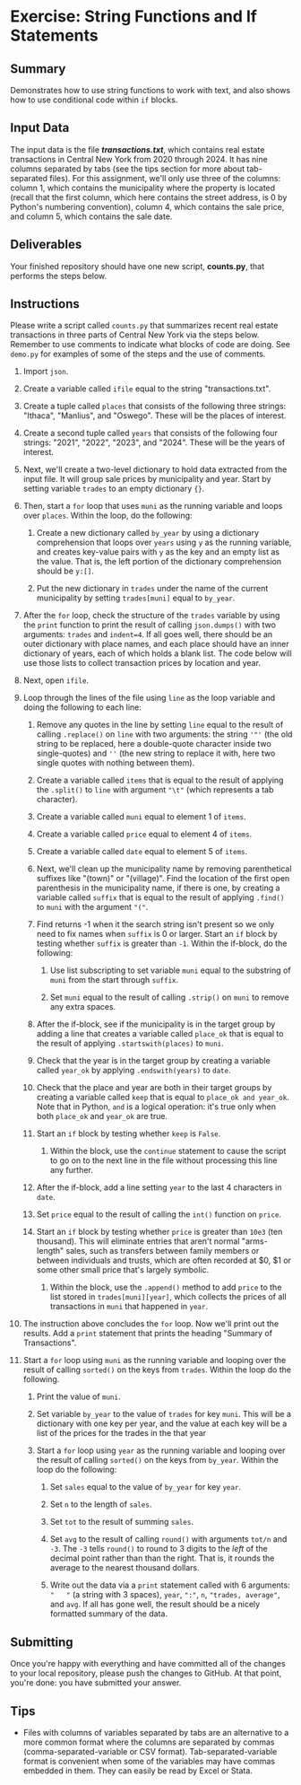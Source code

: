 # Exercise: String Functions and If Statements

## Summary

Demonstrates how to use string functions to work with text, and also shows how to use conditional code within `if` blocks.

## Input Data

The input data is the file ***transactions.txt***, which contains real estate transactions in Central New York from 2020 through 2024. It has nine columns separated by tabs (see the tips section for more about tab-separated files). For this assignment, we'll only use three of the columns: column 1, which contains the municipality where the property is located (recall that the first column, which here contains the street address, is 0 by Python's numbering convention), column 4, which contains the sale price, and column 5, which contains the sale date.

## Deliverables

Your finished repository should have one new script, **counts.py**, that performs the steps below.

## Instructions

Please write a script called `counts.py` that summarizes recent real estate transactions in three parts of Central New York via the steps below. Remember to use comments to indicate what blocks of code are doing. See `demo.py` for examples of some of the steps and the use of comments.

1. Import `json`.

1. Create a variable called `ifile` equal to the string "transactions.txt".

1. Create a tuple called `places` that consists of the following three strings: "Ithaca", "Manlius", and "Oswego". These will be the places of interest.

1. Create a second tuple called `years` that consists of the following four strings: "2021", "2022", "2023", and "2024". These will be the years of interest.

1. Next, we'll create a two-level dictionary to hold data extracted from the input file. It will group sale prices by municipality and year. Start by setting variable `trades` to an empty dictionary `{}`.

1. Then, start a `for` loop that uses `muni` as the running variable and loops over `places`. Within the loop, do the following:

    1. Create a new dictionary called `by_year` by using a dictionary comprehension that loops over `years` using `y` as the running variable, and creates key-value pairs with `y` as the key and an empty list as the value. That is, the left portion of the dictionary comprehension should be `y:[]`.

    1. Put the new dictionary in `trades` under the name of the current municipality by setting `trades[muni]` equal to `by_year`.

1. After the `for` loop, check the structure of the `trades` variable by using the `print` function to print the result of calling `json.dumps()` with two arguments: `trades` and `indent=4`. If all goes well, there should be an outer dictionary with place names, and each place should have an inner dictionary of years, each of which holds a blank list. The code below will use those lists to collect transaction prices by location and year.

1. Next, open `ifile`.

1. Loop through the lines of the file using `line` as the loop variable and doing the following to each line:

    1. Remove any quotes in the line by setting `line` equal to the result of calling `.replace()` on `line` with two arguments: the string `'"'` (the old string to be replaced, here a double-quote character inside two single-quotes) and `''` (the new string to replace it with, here two single quotes with nothing between them).

    1. Create a variable called `items` that is equal to the result of applying the `.split()` to `line` with argument `"\t"` (which represents a tab character).

    1. Create a variable called `muni` equal to element 1 of `items`.

    1. Create a variable called `price` equal to element 4 of `items`.

    1. Create a variable called `date` equal to element 5 of `items`.

    1. Next, we'll clean up the municipality name by removing parenthetical suffixes like "(town)" or "(village)". Find the location of the first open parenthesis in the municipality name, if there is one, by creating a variable called `suffix` that is equal to the result of applying `.find()` to `muni` with the argument `"("`.

    1. Find returns -1 when it the search string isn't present so we only need to fix names when `suffix` is 0 or larger. Start an `if` block by testing whether `suffix` is greater than `-1`. Within the if-block, do the following:

        1. Use list subscripting to set variable `muni` equal to the substring of `muni` from the start through `suffix`.

        1. Set `muni` equal to the result of calling `.strip()` on `muni` to remove any extra spaces.

    1. After the if-block, see if the municipality is in the target group by adding a line that creates a variable called `place_ok` that is equal to the result of applying `.startswith(places)` to `muni`.

    1. Check that the year is in the target group by creating a variable called `year_ok` by applying `.endswith(years)` to `date`.

    1. Check that the place and year are both in their target groups by creating a variable called `keep` that is equal to `place_ok and year_ok`. Note that in Python, `and` is a logical operation: it's true only when both `place_ok` and `year_ok` are true.

    1. Start an `if` block by testing whether `keep` is `False`.

        1. Within the block, use the `continue` statement to cause the script to go on to the next line in the file without processing this line any further.

    1. After the if-block, add a line setting `year` to the last 4 characters in `date`.

    1. Set `price` equal to the result of calling the `int()` function on `price`.

    1. Start an `if` block by testing whether `price` is greater than `10e3` (ten thousand). This will eliminate entries that aren't normal "arms-length" sales, such as transfers between family members or between individuals and trusts, which are often recorded at $0, $1 or some other small price that's largely symbolic.

        1. Within the block, use the `.append()` method to add `price` to the list stored in `trades[muni][year]`, which collects the prices of all transactions in `muni` that happened in `year`.

1. The instruction above concludes the `for` loop. Now we'll print out the results. Add a `print` statement that prints the heading "Summary of Transactions".

1. Start a `for` loop using `muni` as the running variable and looping over the result of calling `sorted()` on the keys from `trades`. Within the loop do the following.

    1. Print the value of `muni`.

    1. Set variable `by_year` to the value of `trades` for key `muni`. This will be a dictionary with one key per year, and the value at each key will be a list of the prices for the trades in the that year

    1. Start a `for` loop using `year` as the running variable and looping over the result of calling `sorted()` on the keys from `by_year`. Within the loop do the following:

        1. Set `sales` equal to the value of `by_year` for key `year`.

        1. Set `n` to the length of `sales`.

        1. Set `tot` to the result of summing `sales`.

        1. Set `avg` to the result of calling `round()` with arguments `tot/n` and `-3`. The `-3` tells `round()` to round to 3 digits to the *left* of the decimal point rather than than the right. That is, it rounds the average to the nearest thousand dollars.

        1. Write out the data via a `print` statement called with 6 arguments: `"   "` (a string with 3 spaces), `year`, `":"`, `n`, `"trades, average"`, and `avg`. If all has gone well, the result should be a nicely formatted summary of the data.

## Submitting

Once you're happy with everything and have committed all of the changes to your local repository, please push the changes to GitHub. At that point, you're done: you have submitted your answer.

## Tips

+ Files with columns of variables separated by tabs are an alternative to a more common format where the columns are separated by commas (comma-separated-variable or CSV format). Tab-separated-variable format is convenient when some of the variables may have commas embedded in them. They can easily be read by Excel or Stata.
